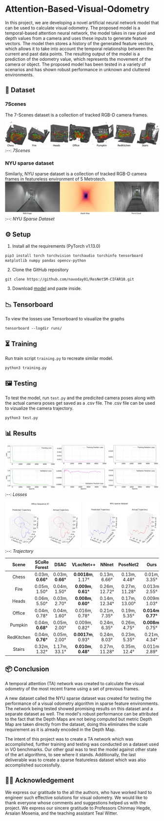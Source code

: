 # Attention-Based-Visual-Odometry

In this project, we are developing a novel artificial neural network model that can be used to calculate visual odometry. The proposed model is a temporal-based attention neural network, the model takes in raw pixel and depth values from a camera and uses these inputs to generate feature vectors. The model then stores a history of the generated feature vectors, which allows it to take into account the temporal relationship between the current and past data points. 
The resulting output of the model is a prediction of the odometry value, which represents the movement of the camera or object. 
The proposed model has been tested in a variety of scenarios and has shown robust performance in unknown and cluttered environments.

## 💽 Dataset
### 7Scenes
The 7-Scenes dataset is a collection of tracked RGB-D camera frames.

 ![Alt text](assets/7-scenes-7-scenes-overview.png)
 :--:
  *7Scenes* 

### NYU sparse dataset
Similarly, NYU sparse dataset is a collection of tracked RGB-D camera frames in featureless environment of 5 Metrotech.
 ![Alt text](assets/NYC-sparse-dataset.png)
 :--:
  *NYU Sparse Dataset* 

## ⚙️ Setup

1. Install all the requirements (PyTorch v1.13.0)
```shell
pip3 install torch torchvision torchaudio torchinfo tensorboard matplotlib numpy pandas opencv-python 
```
2. Clone the GitHub repository
```shell
git clone https://github.com/navoday01/ResNet5M-CIFAR10.git
```
3. Download [model]([https://github.com/navoday01/ResNet5M-CIFAR10/blob/main/models/weights/Resnet20SGD.pt](https://drive.google.com/uc?export=download&id=1dhdH5g1XCGnFbvOj5OOUY3YHaCO4RIIf)) and paste inside.

## 📉 Tensorboard
To view the losses use Tensorboard to visualize the graphs
```shell
tensorboard --logdir runs/
```

## ⏳ Training
Run train script `training.py` to recreate similar model.
```shell
python3 training.py
```
## 🖼 Testing

 To test the model, run `test.py` and the predicited camera poses along with the actual camera poses get saved as a .csv file. The .csv file can be used to vizualize the camera trajectory.
```shell
python3 test.py
```


## 📊 Results

 ![Alt text](assets/Plots.png)
 :--:
  *Losses* 

![Alt text](assets/Trajectory.png)
 :--:
  *Trajectory* 



| **Scene** |   **SCoRe Forest**    |  **DSAC**  |  **VLocNet++**  |  **NNnet**  |  **PoseNet2**  |  **Ours**  |
|:--------:|:------------------:|:----------------------------:|:------------:|:----------:|:-------------:|:-------------:|
|  Chess |  0.03m, **0.66°**     |     0.03m, **0.66°**       |    **0.0018m**, 1.17°    |   0.13m, 6.66°  |  0.13m, 4.48°    | 0.01m, 3.35° |
|  Fire  |  0.05m, 1.50° |     0.04m, 1.50°       |    **0.009m**, **0.61°**  |   0.26m, 12.72°  |  0.27m, 11.28°    | 0.013m, 2.55°    |
|  Heads |  0.06m, 5.50°    |     0.03m, 2.70°       |    **0.008m**, **0.60°**     |  0.14m, 12.34°  |  0.17m, 13.00°    |  0.009m, 1.03°         |
| Office |  0.04m, 0.78°    |     0.04m, 1.60°    |    0.016m, 0.78°     |   0.21m, 7.35°  |  0.19m, 5.35°     | **0.014m**, **0.77°**           |
| Pumpkin|  0.04m, **0.68°**   |     0.05m, 2.00°   |    0.009m, 0.82°   |   0.24m, 6.35°  |  0.26m, 4.75°     | **0.008m**, 0.75°           |
|RedKitchen|  0.04m, **0.76°**      |     0.05m, 2.00°    |    **0.0017m**, 0.93°   |   0.24m, 8.03°  |  0.23m, 5.35°    |  0.21m, 4.34°        |
|  Stairs  |  0.32m, 1.32°      |     1.17m, 33.1°    |   **0.010m**, **0.48°**   |   0.27m, 11.28°  |  0.35m, 12.4°    |  0.011m, 2.89°        |

## 📦 Conclusion

A temporal attention (TA) network was created to calculate the visual odometry of the most recent frame using a set of previous frames.

A new dataset called the NYU sparse dataset was created for testing the performance of a visual odometry algorithm in sparse feature environments. The network being tested showed promising results on this dataset and a separate dataset as well. The model's robust performance can be attributed to the fact that the Depth Maps are not being computed but metric Depth Map are taken directly from the dataset, doing this eliminates the scale requirement as it is already encoded in the Depth Map. 

The intent of this project was to create a TA network which was accomplished, further training and testing was conducted on a dataset used in VO benchmarks. Our other goal was to test the model against other state of the art algorithms, to see where it stands. Additionally, the last deliverable was to create a sparse featureless dataset which was also accomplished successfully.

## 👩‍⚖️ Acknowledgement

We express our gratitude to the all the authors, who have worked hard to engineer such effective solutions for visual odometry. We would like to thank everyone whose comments and suggestions helped us with the project. We express our sincere gratitude to Professors Chinmay Hegde, Arsalan Mosenia, and the teaching assistant Teal Witter. 

